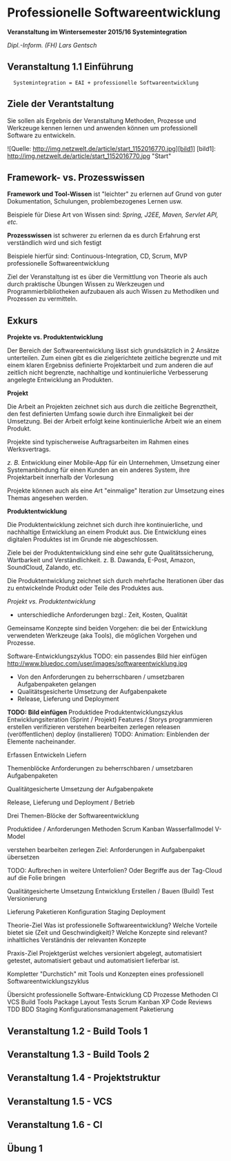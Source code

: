 # Professionelle Softwareentwicklung
**Veranstaltung im Wintersemester 2015/16 Systemintegration**

*Dipl.-Inform. (FH) Lars Gentsch*

## Veranstaltung 1.1 Einführung

```
  Systemintegration = EAI + professionelle Softwareentwicklung
```

## Ziele der Verantstaltung

Sie sollen als Ergebnis der Veranstaltung Methoden, Prozesse und Werkzeuge kennen lernen und anwenden können um professionell Software zu entwickeln.

![Quelle: http://img.netzwelt.de/article/start_1152016770.jpg][bild1]
[bild1]: http://img.netzwelt.de/article/start_1152016770.jpg "Start"


## Framework- vs. Prozesswissen
**Framework und Tool-Wissen** ist "leichter" zu erlernen auf Grund von guter Dokumentation, Schulungen, problembezogenes Lernen usw.

Beispiele für Diese Art von Wissen sind:
*Spring, J2EE, Maven, Servlet API, etc.*

**Prozesswissen** ist schwerer zu erlernen da es durch Erfahrung erst verständlich wird und sich festigt

Beispiele hierfür sind: Continuous-Integration, CD, Scrum, MVP professionelle Softwareentwicklung

Ziel der Veranstaltung ist es über die Vermittlung von Theorie als auch durch praktische Übungen Wissen zu Werkzeugen und Programmierbibliotheken aufzubauen als auch Wissen zu Methodiken und Prozessen zu vermitteln.


## Exkurs

**Projekte vs. Produktentwicklung**

Der Bereich der Softwareentwicklung lässt sich grundsätzlich in 2 Ansätze unterteilen. Zum einen gibt es die zielgerichtete zeitliche begrenzte und mit einem klaren Ergebniss definierte Projektarbeit und zum anderen die auf zeitlich nicht begrenzte, nachhaltige und kontinuierliche Verbesserung angelegte Entwicklung an Produkten.

**Projekt**

Die Arbeit an Projekten zeichnet sich aus durch die zeitliche Begrenztheit, den fest definierten Umfang sowie durch ihre Einmaligkeit bei der Umsetzung. Bei der Arbeit erfolgt keine kontinuierliche Arbeit wie an einem Produkt.

Projekte sind typischerweise Auftragsarbeiten im Rahmen eines Werksvertrags.

*z. B.* Entwicklung einer Mobile-App für ein Unternehmen, Umsetzung einer Systemanbindung für einen Kunden an ein anderes System, ihre Projektarbeit innerhalb der Vorlesung

Projekte können auch als eine Art "einmalige" Iteration zur Umsetzung eines Themas angesehen werden.


**Produktentwicklung**

Die Produktentwicklung zeichnet sich durch ihre kontinuierliche, und nachhaltige Entwicklung an einem Produkt aus. Die Entwicklung eines digitalen Produktes ist im Grunde nie abgeschlossen.

Ziele bei der Produktentwicklung sind eine sehr gute Qualitätssicherung, Wartbarkeit und Verständlichkeit.
z. B. Dawanda, E-Post, Amazon, SoundCloud, Zalando, etc.

Die Produktentwicklung zeichnet sich durch mehrfache Iterationen über das zu entwickelnde Produkt oder Teile des Produktes aus.


*Projekt vs. Produktentwicklung*

* unterschiedliche Anforderungen bzgl.: Zeit, Kosten, Qualität

Gemeinsame Konzepte sind beiden Vorgehen: die bei der Entwicklung verwendeten Werkzeuge (aka Tools), die möglichen Vorgehen und Prozesse.


Software-Entwicklungszyklus
TODO: ein passendes Bild hier einfügen
http://www.bluedoc.com/user/images/softwareentwicklung.jpg


- Von den Anforderungen zu beherrschbaren / umsetzbaren Aufgabenpaketen gelangen
- Qualitätsgesicherte Umsetzung der Aufgabenpakete
- Release, Lieferung und Deployment


**TODO: Bild einfügen**
Produktidee
Produktentwicklungszyklus
Entwicklungsiteration (Sprint / Projekt)
Features / Storys
programmieren
erstellen
verifizieren
verstehen
bearbeiten
zerlegen
releasen (veröffentlichen)
deploy (installieren)
TODO: Animation: Einblenden der Elemente nacheinander.

Erfassen
Entwickeln
Liefern

Themenblöcke
Anforderungen zu beherrschbaren / umsetzbaren Aufgabenpaketen

Qualitätgesicherte Umsetzung der Aufgabenpakete

Release, Lieferung und Deployment / Betrieb

Drei Themen-Blöcke der Softwareentwicklung

Produktidee / Anforderungen
Methoden
Scrum
Kanban
Wasserfallmodel
V-Model



verstehen
bearbeiten
zerlegen
Ziel: Anforderungen in Aufgabenpaket übersetzen

TODO: Aufbrechen in weitere Unterfolien? Oder Begriffe aus der Tag-Cloud auf die Folie bringen

Qualitätgesicherte Umsetzung
Entwicklung
Erstellen / Bauen (Build)
Test
Versionierung

Lieferung
Paketieren
Konfiguration
Staging
Deployment

Theorie-Ziel
Was ist professionelle Softwareentwicklung?
Welche Vorteile bietet sie (Zeit und Geschwindigkeit)?
Welche Konzepte sind relevant?
inhaltliches Verständnis der relevanten Konzepte

Praxis-Ziel
Projektgerüst welches versioniert abgelegt, automatisiert getestet, automatisiert gebaut und automatisiert lieferbar ist.

Kompletter "Durchstich" mit Tools und Konzepten eines professionell Softwareentwicklungszyklus


Übersicht
professionelle Software-Entwicklung
CD
Prozesse
Methoden
CI
VCS
Build Tools
Package Layout
Tests
Scrum
Kanban
XP
Code Reviews
TDD
BDD
Staging
Konfigurationsmanagement
Paketierung

## Veranstaltung 1.2 - Build Tools 1
## Veranstaltung 1.3 - Build Tools 2
## Veranstaltung 1.4 - Projektstruktur
## Veranstaltung 1.5 - VCS
## Veranstaltung 1.6 - CI
## Übung 1
